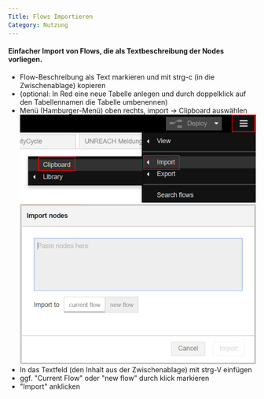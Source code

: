 ```yaml
---
Title: Flows Importieren
Category: Nutzung
---
```


#### Einfacher Import von Flows, die als Textbeschreibung der Nodes vorliegen.

* Flow-Beschreibung als Text markieren und mit strg-c (in die Zwischenablage) kopieren
* (optional: In Red eine neue Tabelle anlegen und durch doppelklick auf den Tabellennamen die Tabelle umbenennen)
* Menü (Hamburger-Menü) oben rechts, import -> Clipboard auswählen
![Aufruf des Import](https://github.com/drose28357/Pictures/blob/master/RedMatic-Flow-Import.png)
![Flow-Import-Dialog](https://github.com/drose28357/Pictures/blob/master/RedMatic-Flow-Import-Dialog.png)
* In das Textfeld (den Inhalt aus der Zwischenablage) mit strg-V einfügen
* ggf. "Current Flow" oder "new flow" durch klick markieren
* "Import" anklicken